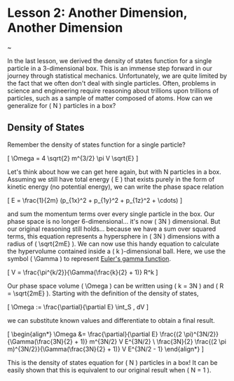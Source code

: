 # Lesson 2: Another Dimension, Another Dimension

~

In the last lesson, we derived the density of states function for a single particle in a 3-dimensional box.  This is an immense step forward in our journey through statistical mechanics.  Unfortunately, we are quite limited by the fact that we often don't deal with single particles.  Often, problems in science and engineering require reasoning about trillions upon trillions of particles, such as a sample of matter composed of atoms.  How can we generalize for \( N \) particles in a box?

## Density of States

Remember the density of states function for a single particle?

\[ \Omega = 4 \sqrt{2} m^{3/2} \pi V \sqrt{E} \]

Let's think about how we can get here again, but with N particles in a box.  Assuming we still have total energy \( E \) that exists purely in the form of kinetic energy (no potential energy), we can write the phase space relation

\[ E = \frac{1}{2m} (p_{1x}^2 + p_{1y}^2 + p_{1z}^2 + \cdots) \]

and sum the momentum terms over every single particle in the box.  Our phase space is no longer 6-dimensional... it's now \( 3N \) dimensional.  But our original reasoning still holds... because we have a sum over squared terms, this equation represents a hypersphere in \( 3N \) dimensions with a radius of \( \sqrt{2mE} \).  We can now use this handy equation to calculate the hypervolume contained inside a \( k \)-dimensional ball.  Here, we use the symbol \( \Gamma \) to represent [Euler's gamma function](https://en.wikipedia.org/wiki/Gamma_function).

\[ V = \frac{\pi^{k/2}}{\Gamma(\frac{k}{2} + 1)} R^k \]

Our phase space volume \( \Omega \) can be written using \( k = 3N \) and \( R = \sqrt{2mE} \).  Starting with the definition of the density of states,

\[ \Omega := \frac{\partial}{\partial E} \int_S \, dV \]

we can substitute known values and differentiate to obtain a final result.

\[ \begin{align*} \Omega &= \frac{\partial}{\partial E} \frac{(2 \pi)^{3N/2}}{\Gamma(\frac{3N}{2} + 1)} m^{3N/2} V E^{3N/2} \\ \frac{3N}{2} \frac{(2 \pi m)^{3N/2}}{\Gamma(\frac{3N}{2} + 1)} V E^{3N/2 - 1} \end{align*} \]

This is the density of states equation for \( N \) particles in a box!  It can be easily shown that this is equivalent to our original result when \( N = 1 \).